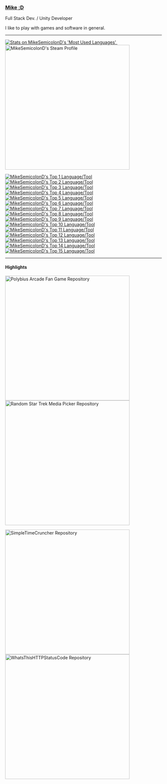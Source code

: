 ### [Mike ;D](https://mikesemicolond.github.io/)
Full Stack Dev. / Unity Developer

I like to play with games and software in general.

---
[<picture title="Most Used Languages">
    <source
      srcset="https://github-readme-stats.vercel.app/api/top-langs/?username=MikeSemicolonD&layout=compact&theme=github_dark"
      media="(prefers-color-scheme: dark)"
    />
    <img src="https://github-readme-stats.vercel.app/api/top-langs/?username=MikeSemicolonD&layout=compact" alt="Stats on MikeSemicolonD's 'Most Used Languages'" />
</picture>
](https://github.com/anuraghazra/github-readme-stats)
&nbsp;&nbsp;&nbsp;&nbsp;[<picture title="Steam Profile">
    <source
      srcset="https://github-readme-steam-card.vercel.app/status/?steamid=76561197996483117&show_in_game_bg=false&show_recent_game_bg=true"
      media="(prefers-color-scheme: dark)"
    />
    <img align="top" width=400 src="https://github-readme-steam-card.vercel.app/status/?steamid=76561197996483117&show_in_game_bg=false&show_recent_game_bg=true" alt="MikeSemicolonD's Steam Profile" />
</picture>
](https://steamcommunity.com/id/AlphaMyso/)

[<picture title="Top 1 Language/Tool">
    <source
      srcset="https://skillicons.dev/icons?i=ts&theme=dark"
      media="(prefers-color-scheme: dark)"
    />
    <img align="top" src="https://skillicons.dev/icons?i=ts&theme=light" alt="MikeSemicolonD's Top 1 Language/Tool" />
</picture>
<picture title="Top 2 Language/Tool">
    <source
      srcset="https://skillicons.dev/icons?i=cs&theme=dark"
      media="(prefers-color-scheme: dark)"
    />
    <img align="top" src="https://skillicons.dev/icons?i=cs&theme=light" alt="MikeSemicolonD's Top 2 Language/Tool" />
</picture>
<picture title="Top 3 Language/Tool">
    <source
      srcset="https://skillicons.dev/icons?i=dotnet&theme=dark"
      media="(prefers-color-scheme: dark)"
    />
    <img align="top" src="https://skillicons.dev/icons?i=dotnet&theme=light" alt="MikeSemicolonD's Top 3 Language/Tool" />
</picture>
<picture title="Top 4 Language/Tool">
    <source
      srcset="https://skillicons.dev/icons?i=py&theme=dark"
      media="(prefers-color-scheme: dark)"
    />
    <img align="top" src="https://skillicons.dev/icons?i=py&theme=light" alt="MikeSemicolonD's Top 4 Language/Tool" />
</picture>
<picture title="Top 5 Language/Tool">
    <source
      srcset="https://skillicons.dev/icons?i=angular&theme=dark"
      media="(prefers-color-scheme: dark)"
    />
    <img align="top" src="https://skillicons.dev/icons?i=angular&theme=light" alt="MikeSemicolonD's Top 5 Language/Tool" />
</picture>
<picture title="Top 6 Language/Tool">
    <source
      srcset="https://skillicons.dev/icons?i=aws&theme=dark"
      media="(prefers-color-scheme: dark)"
    />
    <img align="top" src="https://skillicons.dev/icons?i=aws&theme=light" alt="MikeSemicolonD's Top 6 Language/Tool" />
</picture>
<picture title="Top 7 Language/Tool">
    <source
      srcset="https://skillicons.dev/icons?i=unity&theme=dark"
      media="(prefers-color-scheme: dark)"
    />
    <img align="top" src="https://skillicons.dev/icons?i=unity&theme=light" alt="MikeSemicolonD's Top 7 Language/Tool" />
</picture>
<picture title="Top 8 Language/Tool">
    <source
      srcset="https://skillicons.dev/icons?i=git&theme=dark"
      media="(prefers-color-scheme: dark)"
    />
    <img align="top" src="https://skillicons.dev/icons?i=git&theme=light" alt="MikeSemicolonD's Top 8 Language/Tool" />
</picture>
<picture title="Top 9 Language/Tool">
    <source
      srcset="https://skillicons.dev/icons?i=html&theme=dark"
      media="(prefers-color-scheme: dark)"
    />
    <img align="top" src="https://skillicons.dev/icons?i=html&theme=light" alt="MikeSemicolonD's Top 9 Language/Tool" />
</picture>
<picture title="Top 10 Language/Tool">
    <source
      srcset="https://skillicons.dev/icons?i=sass&theme=dark"
      media="(prefers-color-scheme: dark)"
    />
    <img align="top" src="https://skillicons.dev/icons?i=sass&theme=light" alt="MikeSemicolonD's Top 10 Language/Tool" />
</picture>
<picture title="Top 11 Language/Tool">
    <source
      srcset="https://skillicons.dev/icons?i=githubactions&theme=dark"
      media="(prefers-color-scheme: dark)"
    />
    <img align="top" src="https://skillicons.dev/icons?i=githubactions&theme=light" alt="MikeSemicolonD's Top 11 Language/Tool" />
</picture>
<picture title="Top 12 Language/Tool">
    <source
      srcset="https://skillicons.dev/icons?i=mysql&theme=dark"
      media="(prefers-color-scheme: dark)"
    />
    <img align="top" src="https://skillicons.dev/icons?i=mysql&theme=light" alt="MikeSemicolonD's Top 12 Language/Tool" />
</picture>
<picture title="Top 13 Language/Tool">
    <source
      srcset="https://skillicons.dev/icons?i=webstorm&theme=dark"
      media="(prefers-color-scheme: dark)"
    />
    <img align="top" src="https://skillicons.dev/icons?i=webstorm&theme=light" alt="MikeSemicolonD's Top 13 Language/Tool" />
</picture>
<picture title="Top 14 Language/Tool">
    <source
      srcset="https://skillicons.dev/icons?i=vscode&theme=dark"
      media="(prefers-color-scheme: dark)"
    />
    <img align="top" src="https://skillicons.dev/icons?i=vscode&theme=light" alt="MikeSemicolonD's Top 14 Language/Tool" />
</picture>
<picture title="Top 15 Language/Tool">
    <source
      srcset="https://skillicons.dev/icons?i=visualstudio&theme=dark"
      media="(prefers-color-scheme: dark)"
    />
    <img align="top" src="https://skillicons.dev/icons?i=visualstudio&theme=light" alt="MikeSemicolonD's Top 15 Language/Tool" />
</picture>
](https://skillicons.dev)

---
#### Highlights
[<picture title="Polybius Arcade Fan Game">
    <source
      srcset="https://github-readme-stats.vercel.app/api/pin/?username=MikeSemicolonD&repo=Polybius_Arcade_Fan_Game&theme=github_dark&hide_border=true&card_width=800"
      media="(prefers-color-scheme: dark)"
    />
    <img align="center" width=400 src="https://github-readme-stats.vercel.app/api/pin/?username=MikeSemicolonD&repo=Polybius_Arcade_Fan_Game&theme=default_repocard&card_width=800" alt="Polybius Arcade Fan Game Repository" />
</picture>
](https://github.com/MikeSemicolonD/Polybius_Arcade_Fan_Game)
[<picture title="Random Star Trek Media Picker">
    <source
      srcset="https://github-readme-stats.vercel.app/api/pin/?username=MikeSemicolonD&repo=Random_Star_Trek_Media_Picker&theme=github_dark&hide_border=true"
      media="(prefers-color-scheme: dark)"
    />
    <img align="center" width=400 src="https://github-readme-stats.vercel.app/api/pin/?username=MikeSemicolonD&repo=Random_Star_Trek_Media_Picker&theme=default_repocard" alt="Random Star Trek Media Picker Repository" />
</picture>
](https://github.com/MikeSemicolonD/Random_Star_Trek_Media_Picker)

[<picture title="SimpleTimeCruncher">
    <source
      srcset="https://github-readme-stats.vercel.app/api/pin/?username=MikeSemicolonD&repo=SimpleTimeCruncher&theme=github_dark&hide_border=true"
      media="(prefers-color-scheme: dark)"
    />
    <img align="center" width=400 src="https://github-readme-stats.vercel.app/api/pin/?username=MikeSemicolonD&repo=SimpleTimeCruncher&theme=default_repocard" alt="SimpleTimeCruncher Repository" />
</picture>
](https://github.com/MikeSemicolonD/SimpleTimeCruncher)
[<picture title="WhatsThisHTTPStatusCode">
    <source
      srcset="https://github-readme-stats.vercel.app/api/pin/?username=MikeSemicolonD&repo=WhatsThisHTTPStatusCode&theme=github_dark&hide_border=true"
      media="(prefers-color-scheme: dark)"
    />
    <img align="center" width=400 src="https://github-readme-stats.vercel.app/api/pin/?username=MikeSemicolonD&repo=WhatsThisHTTPStatusCode&theme=default_repocard" alt="WhatsThisHTTPStatusCode Repository" />
</picture>
](https://github.com/MikeSemicolonD/WhatsThisHTTPStatusCode)
